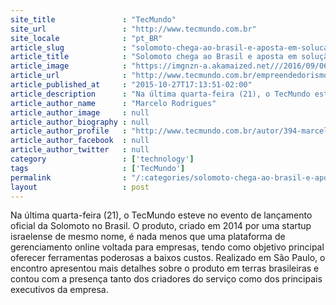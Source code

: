 ```yaml
---
site_title               : "TecMundo"
site_url                 : "http://www.tecmundo.com.br"
site_locale              : "pt_BR"
article_slug             : "solomoto-chega-ao-brasil-e-aposta-em-solucao-barata-para-empresarios-locais"
article_title            : "Solomoto chega ao Brasil e aposta em solução barata para empresários locais"
article_image            : "https://imgnzn-a.akamaized.net///2016/09/06/06152341969801-t1200x480.jpg"
article_url              : "http://www.tecmundo.com.br/empreendedorismo/88578-solomoto-chega-brasil-aposta-solucao-barata-empresarios-locais.htm"
article_published_at     : "2015-10-27T17:13:51-02:00"
article_description      : "Na última quarta-feira (21), o TecMundo esteve no evento de lançamento oficial da Solomoto no Brasil. O produto, criado em 2014 por uma startup israelense de mesmo nome, é nada menos que uma plataforma de gerenciamento online voltada para empresas, tendo como objetivo principal oferecer ferramentas poderosas a baixos custos. Realizado em São Paulo, o encontro apresentou mais detalhes sobre o produto em terras brasileiras e contou com a presença tanto dos criadores do serviço como dos principais executivos da empresa."
article_author_name      : "Marcelo Rodrigues"
article_author_image     : null
article_author_biography : null
article_author_profile   : "http://www.tecmundo.com.br/autor/394-marcelo-rodrigues/"
article_author_facebook  : null
article_author_twitter   : null
category                 : ['technology']
tags                     : ['TecMundo']
permalink                : "/:categories/solomoto-chega-ao-brasil-e-aposta-em-solucao-barata-para-empresarios-locais/"
layout                   : post
---
```


Na última quarta-feira (21), o TecMundo esteve no evento de lançamento oficial da Solomoto no Brasil. O produto, criado em 2014 por uma startup israelense de mesmo nome, é nada menos que uma plataforma de gerenciamento online voltada para empresas, tendo como objetivo principal oferecer ferramentas poderosas a baixos custos. Realizado em São Paulo, o encontro apresentou mais detalhes sobre o produto em terras brasileiras e contou com a presença tanto dos criadores do serviço como dos principais executivos da empresa.
